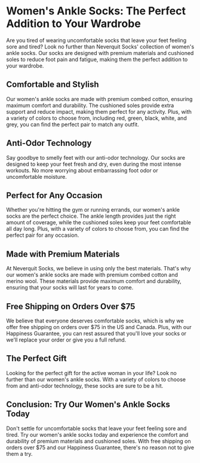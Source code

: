 # Women's Ankle Socks: The Perfect Addition to Your Wardrobe

Are you tired of wearing uncomfortable socks that leave your feet feeling sore and tired? Look no further than Neverquit Socks' collection of women's ankle socks. Our socks are designed with premium materials and cushioned soles to reduce foot pain and fatigue, making them the perfect addition to your wardrobe.

## Comfortable and Stylish

Our women's ankle socks are made with premium combed cotton, ensuring maximum comfort and durability. The cushioned soles provide extra support and reduce impact, making them perfect for any activity. Plus, with a variety of colors to choose from, including red, green, black, white, and grey, you can find the perfect pair to match any outfit.

## Anti-Odor Technology

Say goodbye to smelly feet with our anti-odor technology. Our socks are designed to keep your feet fresh and dry, even during the most intense workouts. No more worrying about embarrassing foot odor or uncomfortable moisture.

## Perfect for Any Occasion

Whether you're hitting the gym or running errands, our women's ankle socks are the perfect choice. The ankle length provides just the right amount of coverage, while the cushioned soles keep your feet comfortable all day long. Plus, with a variety of colors to choose from, you can find the perfect pair for any occasion.

## Made with Premium Materials

At Neverquit Socks, we believe in using only the best materials. That's why our women's ankle socks are made with premium combed cotton and merino wool. These materials provide maximum comfort and durability, ensuring that your socks will last for years to come.

## Free Shipping on Orders Over $75

We believe that everyone deserves comfortable socks, which is why we offer free shipping on orders over $75 in the US and Canada. Plus, with our Happiness Guarantee, you can rest assured that you'll love your socks or we'll replace your order or give you a full refund.

## The Perfect Gift

Looking for the perfect gift for the active woman in your life? Look no further than our women's ankle socks. With a variety of colors to choose from and anti-odor technology, these socks are sure to be a hit.

## Conclusion: Try Our Women's Ankle Socks Today

Don't settle for uncomfortable socks that leave your feet feeling sore and tired. Try our women's ankle socks today and experience the comfort and durability of premium materials and cushioned soles. With free shipping on orders over $75 and our Happiness Guarantee, there's no reason not to give them a try.